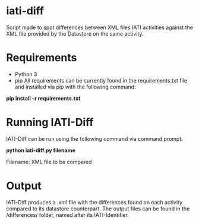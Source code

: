 # iati-diff
Script made to spot differences between XML files IATI activities against the XML file provided by the Datastore on the same activity.

# Requirements
- Python 3
- pip 
All requirements can be currently found in the requirements.txt file and installed via pip with the following command:

<b>pip install -r requirements.txt</b>

# Running IATI-Diff

IATI-Diff can be run using the following command via command prompt: 

<b>python iati-diff.py filename</b>
  
  
  <c>Filename: XML file to be compared</c>
  
# Output

IATI-Diff produces a .xml file with the differences found on each activity compared to its datastore counterpart. The output files can be found in the /differences/ folder, named after its IATI-Identifier.
